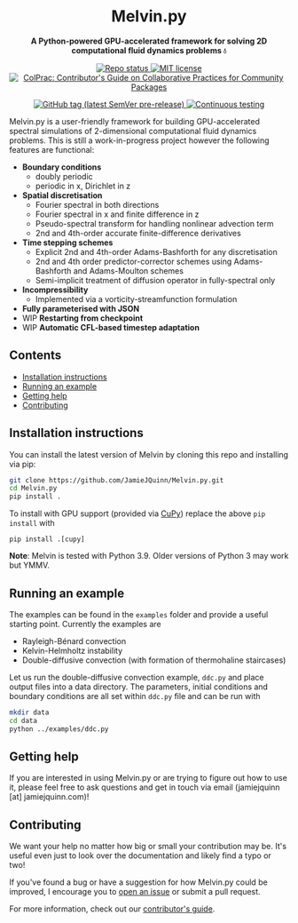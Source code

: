 <!-- Title -->
<h1 align="center">
  Melvin.py
</h1>

<!-- description -->
<p align="center">
  <strong>A Python-powered GPU-accelerated framework for solving 2D computational fluid dynamics problems 💧</strong>
</p>

<!-- Information badges -->
<p align="center">
  <a href="https://www.repostatus.org/#active">
    <img alt="Repo status" src="https://www.repostatus.org/badges/latest/active.svg?style=flat-square" />
  </a>
  <a href="https://mit-license.org">
    <img alt="MIT license" src="https://img.shields.io/badge/License-MIT-blue.svg?style=flat-square">
  </a>
  <!--<a href="https://github.com/jamiejquinn/Melvin.py/discussions">-->
    <!--<img alt="Ask us anything" src="https://img.shields.io/badge/Ask%20us-anything-1abc9c.svg?style=flat-square">-->
  <!--</a>-->
  <a href="https://github.com/SciML/ColPrac">
    <img alt="ColPrac: Contributor's Guide on Collaborative Practices for Community Packages" src="https://img.shields.io/badge/ColPrac-Contributor's%20Guide-blueviolet?style=flat-square">
  </a>
</p>

<!-- Version and documentation badges -->
<p align="center">
  <a href="https://github.com/JamieJQuinn/Melvin.py/releases">
    <img alt="GitHub tag (latest SemVer pre-release)" src="https://img.shields.io/github/v/tag/jamiejquinn/melvin.py?include_prereleases&label=latest%20version&logo=github&sort=semver&style=flat-square">
  </a>
    <a href="https://github.com/JamieJQuinn/Melvin.py/actions/workflows/pytest.yml">
    <img alt="Continuous testing" src="https://github.com/jamiejquinn/melvin.py/actions/workflows/pytest.yml/badge.svg">
  </a>
  <!--<a href="https://clima.github.io/OceananigansDocumentation/stable">-->
    <!--<img alt="Stable documentation" src="https://img.shields.io/badge/documentation-stable%20release-blue?style=flat-square">-->
  <!--</a>-->
  <!--<a href="https://clima.github.io/OceananigansDocumentation/dev">-->
    <!--<img alt="Development documentation" src="https://img.shields.io/badge/documentation-in%20development-orange?style=flat-square">-->
  <!--</a>-->
</p>

Melvin.py is a user-friendly framework for building GPU-accelerated spectral simulations of 2-dimensional computational fluid dynamics problems. This is still a work-in-progress project however the following features are functional:

- **Boundary conditions**
  - doubly periodic 
  - periodic in x, Dirichlet in z
- **Spatial discretisation**
  - Fourier spectral in both directions
  - Fourier spectral in x and finite difference in z
  - Pseudo-spectral transform for handling nonlinear advection term
  - 2nd and 4th-order accurate finite-difference derivatives
- **Time stepping schemes**
  - Explicit 2nd and 4th-order Adams-Bashforth for any discretisation
  - 2nd and 4th order predictor-corrector schemes using Adams-Bashforth and Adams-Moulton schemes
  - Semi-implicit treatment of diffusion operator in fully-spectral only
- **Incompressibility**
  - Implemented via a vorticity-streamfunction formulation
- **Fully parameterised with JSON**
- WIP **Restarting from checkpoint**
- WIP **Automatic CFL-based timestep adaptation**

## Contents

* [Installation instructions](#installation-instructions)
* [Running an example](#running-an-example)
* [Getting help](#getting-help)
* [Contributing](#contributing)

## Installation instructions

You can install the latest version of Melvin by cloning this repo and installing via pip:

```bash
git clone https://github.com/JamieJQuinn/Melvin.py.git
cd Melvin.py
pip install .
```

To install with GPU support (provided via [CuPy](https://cupy.dev/)) replace the above `pip install` with

```
pip install .[cupy]
```

**Note**: Melvin is tested with Python 3.9. Older versions of Python 3 may work but YMMV.

## Running an example

The examples can be found in the `examples` folder and provide a useful starting point. Currently the examples are

- Rayleigh-Bénard convection
- Kelvin-Helmholtz instability
- Double-diffusive convection (with formation of thermohaline staircases)

Let us run the double-diffusive convection example, `ddc.py` and place output files into a data directory. The parameters, initial conditions and boundary conditions are all set within `ddc.py` file and can be run with

```bash
mkdir data
cd data
python ../examples/ddc.py
```

## Getting help

If you are interested in using Melvin.py or are trying to figure out how to use it, please feel free to ask questions and get in touch via email (jamiejquinn [at] jamiejquinn.com)!

## Contributing

We want your help no matter how big or small your contribution may be. It's useful even just to look over the documentation and likely find a typo or two!

If you've found a bug or have a suggestion for how Melvin.py could be improved, I encourage you to [open an issue](https://github.com/jamiejquinn/melvin.py/issues/new) or submit a pull request.

For more information, check out our [contributor's guide](https://github.com/jamiejquinn/melvin.py/blob/master/CONTRIBUTING.md).
